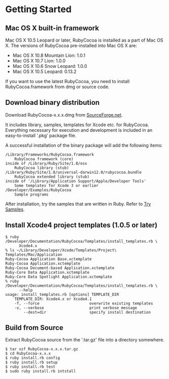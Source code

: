 # Getting Started

## Mac OS X built-in framework

Mac OS X 10.5 Leopard or later, RubyCocoa is installed as a part of Mac OS X.
The versions of RubyCocoa pre-installed into Mac OS X are:

* Mac OS X 10.8 Mountain Lion: 1.0.1
* Mac OS X 10.7 Lion: 1.0.0
* Mac OS X 10.6 Snow Leopard: 1.0.0
* Mac OS X 10.5 Leopard: 0.13.2

If you want to use the latest RubyCocoa, you need to install RubyCocoa.framework from dmg or source code.

## Download binary distribution

Download RubyCocoa-x.x.x.dmg from [SourceForge.net](http://sourceforge.net/projects/rubycocoa/files/RubyCocoa/).

It includes library, samples, templates for Xcode etc. for RubyCocoa. Everything necessary for execution and development is included in an easy-to-install '.pkg' package file.

A successful installation of the binary package will add the following items:

    /Library/Frameworks/RubyCocoa.framework
        RubyCocoa framework (core)
    inside of /Library/Ruby/Site/1.8/osx
        RubyCocoa library (stub)
    /Library/Ruby/Site/1.8/universal-darwin12.0/rubycocoa.bundle
        RubyCocoa extended library (stub)
    inside of '/Library/Application Support/Apple/Developer Tools'
        Some templates for Xcode 3 or earlier
    /Developer/Examples/RubyCocoa
        Sample programs

After installation, try the samples that are written in Ruby. Refer to [Try Samples](/doc/try-samples/).

## Install Xcode4 project templates (1.0.5 or later)

    $ ruby /Developer/Documentation/RubyCocoa/Templates/install_templates.rb \
          Xcode4.x
    % ls ~/Library/Developer/Xcode/Templates/Project\ Templates/Mac/Application
    Ruby-Cocoa Application Base.xctemplate
    Ruby-Cocoa Application.xctemplate
    Ruby-Cocoa Document-based Application.xctemplate
    Ruby-Core Data Application.xctemplate
    Ruby-Core Data Spotlight Application.xctemplate
    % ruby /Developer/Documentation/RubyCocoa/Templates/install_templates.rb \
          --help
    usage: install_templates.rb [options] TEMPLATE_DIR
        TEMPLATE_DIR: Xcode4.x or Xcode4.1
        -f, --force                      overwrite existing templates
        -v, --verbose                    print verbose message
            --dest=dir                   specify install destination

## Build from Source

Extract RubyCocoa source from the '.tar.gz' file into a directory somewhere.

    $ tar xzf RubyCocoa-x.x.x.tar.gz
    $ cd RubyCocoa-x.x.x
    $ ruby install.rb config
    $ ruby install.rb setup
    $ ruby install.rb test
    $ sudo ruby install.rb intstall

